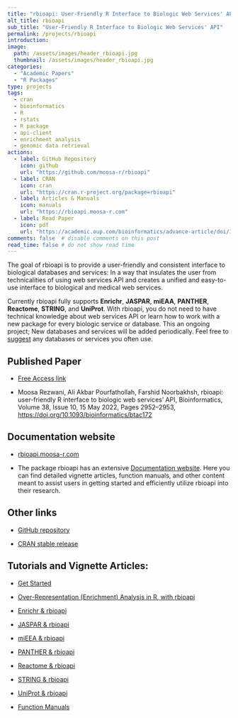 ```yaml
---
title: "rbioapi: User-Friendly R Interface to Biologic Web Services' API"
alt_title: rbioapi
sub_title: "User-Friendly R Interface to Biologic Web Services' API"
permalink: /projects/rbioapi
introduction:
image:
  path: /assets/images/header_rbioapi.jpg
  thumbnail: /assets/images/header_rbioapi.jpg
categories:
  - "Academic Papers"
  - "R Packages"
type: projects
tags:
  - cran
  - bioinformatics
  - R
  - rstats
  - R package
  - api-client
  - enrichment analysis
  - genomic data retrieval
actions:
  - label: GitHub Repository
    icon: github  
    url: "https://github.com/moosa-r/rbioapi"
  - label: CRAN
    icon: cran  
    url: "https://cran.r-project.org/package=rbioapi"
  - label: Articles & Manuals
    icon: manuals  
    url: "https://rbioapi.moosa-r.com"
  - label: Read Paper
    icon: pdf  
    url: "https://academic.oup.com/bioinformatics/advance-article/doi/10.1093/bioinformatics/btac172/6551987?guestAccessKey=fe86505d-25bc-48a2-9c6f-b3a33a0feb89"
comments: false  # disable comments on this post
read_time: false # do not show read time
---
```


The goal of rbioapi is to provide a user-friendly and consistent interface to biological databases and services: In a way that insulates the user from technicalities of using web services API and creates a unified and easy-to-use interface to biological and medical web services.

Currently rbioapi fully supports **Enrichr**, **JASPAR**, **miEAA**, **PANTHER**, **Reactome**, **STRING**, and **UniProt**. With rbioapi, you do not need to have technical knowledge about web services API or learn how to work with a new package for every biologic service or database. This an ongoing project; New databases and services will be added periodically. Feel free to [suggest](https://github.com/moosa-r/rbioapi/issues "Issue section in rbioapi GitHub repository")
any databases or services you often use. 

## Published Paper

-	[Free Access link](https://academic.oup.com/bioinformatics/advance-article/doi/10.1093/bioinformatics/btac172/6551987?guestAccessKey=fe86505d-25bc-48a2-9c6f-b3a33a0feb89)

-	Moosa Rezwani, Ali Akbar Pourfathollah, Farshid Noorbakhsh, rbioapi: user-friendly R interface to biologic web services’ API, Bioinformatics, Volume 38, Issue 10, 15 May 2022, Pages 2952–2953, <https://doi.org/10.1093/bioinformatics/btac172>


## Documentation website 

-	[rbioapi.moosa-r.com](https://rbioapi.moosa-r.com/)

-	The package rbioapi has an extensive [Documentation website](https://rbioapi.moosa-r.com/). Here you can find detailed vignette articles, function manuals, and other content meant to assist users in getting started and efficiently utilize rbioapi into their research.

## Other links

-   [GitHub
    repository](https://github.com/moosa-r/rbioapi/ "The git repository with the rbioapi package's source code.")

-   [CRAN stable release](https://cran.r-project.org/package=rbioapi)

## Tutorials and Vignette Articles:

-   [Get Started](https://rbioapi.moosa-r.com/articles/rbioapi.html)

-   [Over-Representation (Enrichment) Analysis in R, with rbioapi](https://rbioapi.moosa-r.com/articles/rbioapi_do_enrich.html)

-   [Enrichr & rbioapi](https://rbioapi.moosa-r.com/articles/rbioapi_enrichr.html)

-   [JASPAR & rbioapi](https://rbioapi.moosa-r.com/articles/rbioapi_jaspar.html)

-   [miEEA & rbioapi](https://rbioapi.moosa-r.com/articles/rbioapi_mieaa.html)

-   [PANTHER & rbioapi](https://rbioapi.moosa-r.com/articles/rbioapi_panther.html)

-   [Reactome & rbioapi](https://rbioapi.moosa-r.com/articles/rbioapi_reactome.html)

-   [STRING & rbioapi](https://rbioapi.moosa-r.com/articles/rbioapi_string.html)

-   [UniProt & rbioapi](https://rbioapi.moosa-r.com/articles/rbioapi_uniprot.html)

-   [Function Manuals](https://rbioapi.moosa-r.com/reference/index.html)

